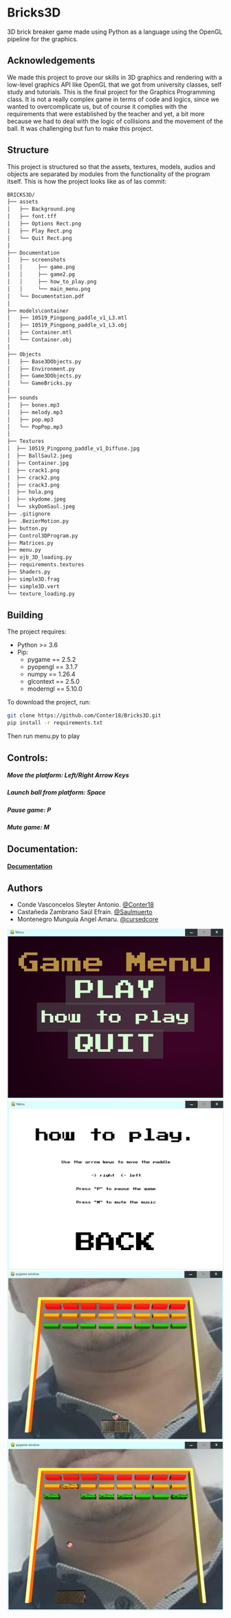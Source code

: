 
# Bricks3D
3D brick breaker game made using Python as a language using the OpenGL pipeline for the graphics.

## Acknowledgements

 We made this project to prove our skills in 3D graphics and rendering with a low-level graphics API like OpenGL that we got from university classes, self study and tutorials. This is the final project for the Graphics Programming class. It is not a really complex game in terms of code and logics, since we wanted to overcomplicate us, but of course it complies with the requirements that were established by the teacher and yet, a bit more because we had to deal with the logic of collisions and the movement of the ball. It was challenging but fun to make this project.

## Structure
This project is structured so that the assets, textures, models, audios and objects are separated by modules from the functionality of the program itself.
This is how the project looks like as of las commit:
```txt
BRICKS3D/
├── assets
│   ├── Background.png
│   ├── font.tff
│   ├── Options Rect.png
│   ├── Play Rect.png
│   └── Quit Rect.png
│
├── Documentation
│   ├── screenshots
│   │     ├── game.png
│   │     ├── game2.pg
│   │     ├── how_to_play.png
│   │     └── main_menu.png
│   └── Documentation.pdf
│ 
├── models\container
│   ├── 10519_Pingpong_paddle_v1_L3.mtl
│   ├── 10519_Pingpong_paddle_v1_L3.obj
│   ├── Container.mtl
│   └── Container.obj
│
├── Objects
│   ├── Base3DObjects.py
│   ├── Environment.py
│   ├── Game3DObjects.py
│   └── GameBricks.py
│ 
├── sounds
│   ├── bones.mp3
│   ├── melody.mp3
│   ├── pop.mp3
│   └── PopPop.mp3
│
├── Textures
│  ├── 10519_Pingpong_paddle_v1_Diffuse.jpg
│  ├── BallSaul2.jpeg
│  ├── Container.jpg
│  ├── crack1.png
│  ├── crack2.png
│  ├── crack3.png
│  ├── hola.png
│  ├── skydome.jpeg
│  └── skyDomSaul.jpeg
├── .gitignore
├── .BezierMotion.py
├── button.py
├── Control3DProgram.py
├── Matrices.py
├── menu.py
├── ojb_3D_loading.py
├── requirements.textures
├── Shaders.py
├── simple3D.frag
├── simple3D.vert
└── texture_loading.py
```
## Building
The project requires:
- Python >= 3.6
- Pip:
  - pygame == 2.5.2
  - pyopengl == 3.1.7
  - numpy == 1.26.4
  - glcontext == 2.5.0
  - moderngl == 5.10.0

To download the project, run:
 ```sh
 git clone https://github.com/Conter18/Bricks3D.git
 pip install -r requirements.txt
 ```
 Then run menu.py to play
 
## Controls:
##### Move the platform: *Left/Right Arrow Keys*
##### Launch ball from platform: *Space*
##### Pause game: *P*
##### Mute game: *M*

## Documentation:
#### [Documentation](documentation/documentation.pdf)

## Authors
- Conde Vasconcelos Sleyter Antonio. [@Conter18](https://github.com/Conter18)
- Castañeda Zambrano Saúl Efraín. [@Saulmuerto](https://github.com/Saulmuerto)
- Montenegro Munguía Angel Amaru. [@cursedcore](https://github.com/cursedcore)

![](Documentation/screenshots/main_menu.png)
![](Documentation/screenshots/how_to_play.png)
![](Documentation/screenshots/game.png)
![](Documentation/screenshots/game2.png)